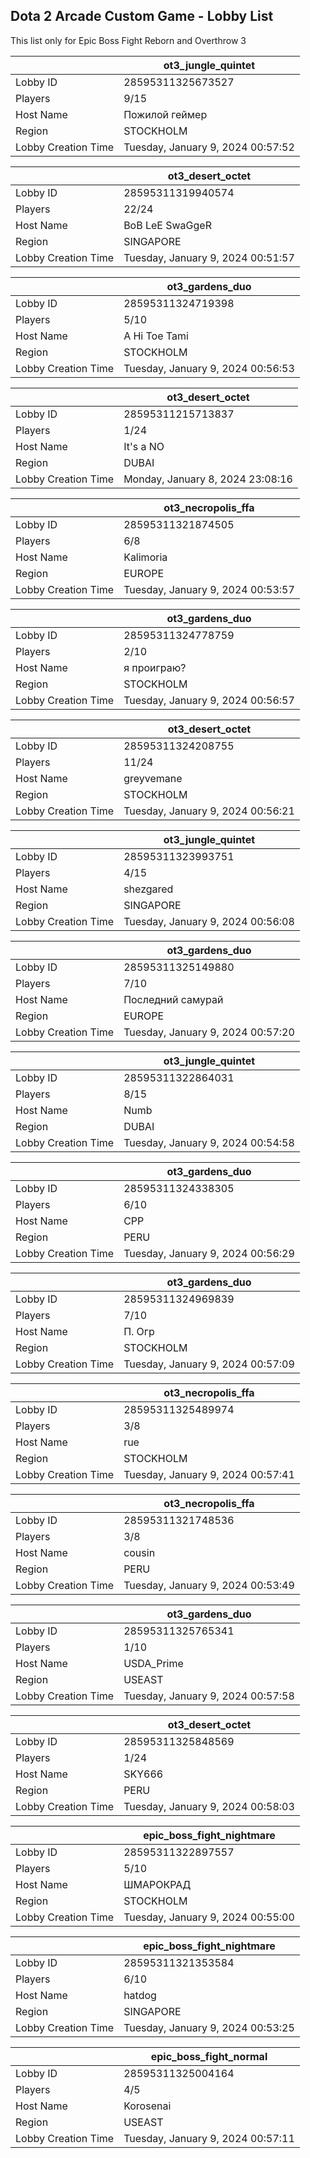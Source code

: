 ## Dota 2 Arcade Custom Game - Lobby List

This list only for Epic Boss Fight Reborn and Overthrow 3

|  | ot3_jungle_quintet |
| ------ | ------ |
| Lobby ID | 28595311325673527 |
| Players | 9/15 |
| Host Name | Пожилой геймер |
| Region | STOCKHOLM |
| Lobby Creation Time | Tuesday, January 9, 2024 00:57:52 |


|  | ot3_desert_octet |
| ------ | ------ |
| Lobby ID | 28595311319940574 |
| Players | 22/24 |
| Host Name | BoB LeE SwaGgeR |
| Region | SINGAPORE |
| Lobby Creation Time | Tuesday, January 9, 2024 00:51:57 |


|  | ot3_gardens_duo |
| ------ | ------ |
| Lobby ID | 28595311324719398 |
| Players | 5/10 |
| Host Name | A Hi Toe Tami |
| Region | STOCKHOLM |
| Lobby Creation Time | Tuesday, January 9, 2024 00:56:53 |


|  | ot3_desert_octet |
| ------ | ------ |
| Lobby ID | 28595311215713837 |
| Players | 1/24 |
| Host Name | It's a NO |
| Region | DUBAI |
| Lobby Creation Time | Monday, January 8, 2024 23:08:16 |


|  | ot3_necropolis_ffa |
| ------ | ------ |
| Lobby ID | 28595311321874505 |
| Players | 6/8 |
| Host Name | Kalimoria |
| Region | EUROPE |
| Lobby Creation Time | Tuesday, January 9, 2024 00:53:57 |


|  | ot3_gardens_duo |
| ------ | ------ |
| Lobby ID | 28595311324778759 |
| Players | 2/10 |
| Host Name | я проиграю? |
| Region | STOCKHOLM |
| Lobby Creation Time | Tuesday, January 9, 2024 00:56:57 |


|  | ot3_desert_octet |
| ------ | ------ |
| Lobby ID | 28595311324208755 |
| Players | 11/24 |
| Host Name | greyvemane |
| Region | STOCKHOLM |
| Lobby Creation Time | Tuesday, January 9, 2024 00:56:21 |


|  | ot3_jungle_quintet |
| ------ | ------ |
| Lobby ID | 28595311323993751 |
| Players | 4/15 |
| Host Name | shezgared |
| Region | SINGAPORE |
| Lobby Creation Time | Tuesday, January 9, 2024 00:56:08 |


|  | ot3_gardens_duo |
| ------ | ------ |
| Lobby ID | 28595311325149880 |
| Players | 7/10 |
| Host Name | Последний самурай |
| Region | EUROPE |
| Lobby Creation Time | Tuesday, January 9, 2024 00:57:20 |


|  | ot3_jungle_quintet |
| ------ | ------ |
| Lobby ID | 28595311322864031 |
| Players | 8/15 |
| Host Name | Numb |
| Region | DUBAI |
| Lobby Creation Time | Tuesday, January 9, 2024 00:54:58 |


|  | ot3_gardens_duo |
| ------ | ------ |
| Lobby ID | 28595311324338305 |
| Players | 6/10 |
| Host Name | CPP |
| Region | PERU |
| Lobby Creation Time | Tuesday, January 9, 2024 00:56:29 |


|  | ot3_gardens_duo |
| ------ | ------ |
| Lobby ID | 28595311324969839 |
| Players | 7/10 |
| Host Name | П. Огр |
| Region | STOCKHOLM |
| Lobby Creation Time | Tuesday, January 9, 2024 00:57:09 |


|  | ot3_necropolis_ffa |
| ------ | ------ |
| Lobby ID | 28595311325489974 |
| Players | 3/8 |
| Host Name | rue |
| Region | STOCKHOLM |
| Lobby Creation Time | Tuesday, January 9, 2024 00:57:41 |


|  | ot3_necropolis_ffa |
| ------ | ------ |
| Lobby ID | 28595311321748536 |
| Players | 3/8 |
| Host Name | cousin |
| Region | PERU |
| Lobby Creation Time | Tuesday, January 9, 2024 00:53:49 |


|  | ot3_gardens_duo |
| ------ | ------ |
| Lobby ID | 28595311325765341 |
| Players | 1/10 |
| Host Name | USDA_Prime |
| Region | USEAST |
| Lobby Creation Time | Tuesday, January 9, 2024 00:57:58 |


|  | ot3_desert_octet |
| ------ | ------ |
| Lobby ID | 28595311325848569 |
| Players | 1/24 |
| Host Name | SKY666 |
| Region | PERU |
| Lobby Creation Time | Tuesday, January 9, 2024 00:58:03 |


|  | epic_boss_fight_nightmare |
| ------ | ------ |
| Lobby ID | 28595311322897557 |
| Players | 5/10 |
| Host Name | ШМАРОКРАД |
| Region | STOCKHOLM |
| Lobby Creation Time | Tuesday, January 9, 2024 00:55:00 |


|  | epic_boss_fight_nightmare |
| ------ | ------ |
| Lobby ID | 28595311321353584 |
| Players | 6/10 |
| Host Name | hatdog |
| Region | SINGAPORE |
| Lobby Creation Time | Tuesday, January 9, 2024 00:53:25 |


|  | epic_boss_fight_normal |
| ------ | ------ |
| Lobby ID | 28595311325004164 |
| Players | 4/5 |
| Host Name | Korosenai |
| Region | USEAST |
| Lobby Creation Time | Tuesday, January 9, 2024 00:57:11 |


